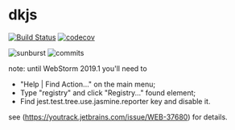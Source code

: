 # dkjs

[![Build Status](https://travis-ci.org/thebjorn/dkjs.svg?branch=master)](https://travis-ci.org/thebjorn/dkjs)
[![codecov](https://codecov.io/gh/thebjorn/dkjs/branch/master/graph/badge.svg)](https://codecov.io/gh/thebjorn/dkjs)


![sunburst](https://codecov.io/gh/thebjorn/dkjs/branch/master/graphs/sunburst.svg?token=aHXCDVqDRj)
![commits](https://codecov.io/gh/thebjorn/dkjs/branch/master/graphs/commits.svg?token=aHXCDVqDRj)


note: until WebStorm 2019.1 you'll need to
 - "Help | Find Action..." on the main menu;
 - Type "registry" and click "Registry..." found element;
 - Find jest.test.tree.use.jasmine.reporter key and disable it.

see (https://youtrack.jetbrains.com/issue/WEB-37680) for details.
